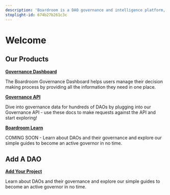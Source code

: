 ```yaml
---
description: 'Boardroom is a DAO governance and intelligence platform, connecting decision-makers to accurate information about their communities to help them make faster, smarter decisions.'
stoplight-id: 674b27b261c3c
---
```


# Welcome

## Our Products

**[Governance Dashboard](boardroom-dashboard/2.-submit-your-metadata/README.md)**

The Boardroom Governance Dashboard helps users manage their decision making process by providing all the information they need in one place.

**[Governance API](https://docs.boardroom.io/docs/api)**

Dive into governance data for hundreds of DAOs by plugging into our Governance API - use these docs to make requests against the API and start exploring!

**[Boardroom Learn]()**

COMING SOON - Learn about DAOs and their governance and explore our simple guides to become an active governor in no time.

## Add A DAO

**[Add Your Project](adding-your-project/2.-submit-your-metadata.md)**

Learn about DAOs and their governance and explore our simple guides to become an active governor in no time.
